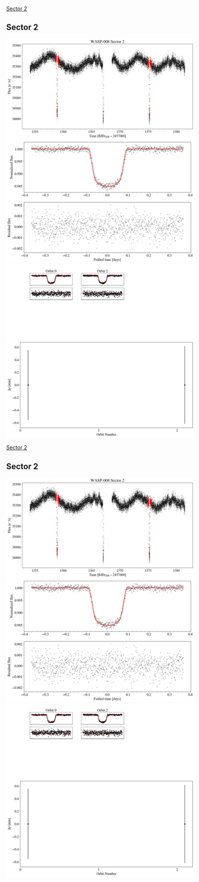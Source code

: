 [Sector 2](#sector2)

<a name = "sector2"></a>
## Sector 2
![alt text](/tt/WASP-008_Sector_2/WASP-008_Sector_2_a_TimeSeries.png)
![alt text](/tt/WASP-008_Sector_2/WASP-008_Sector_2_b_FoldedLightCurve.png)
![alt text](/tt/WASP-008_Sector_2/WASP-008_Sector_2_b_IndividualTransitsWithFit.png)
![alt text](/tt/WASP-008_Sector_2/WASP-008_Sector_2_c_TimingResiduals.png)

[Sector 2](#sector2)

<a name = "sector2"></a>
## Sector 2
![alt text](/tt/WASP-008_Sector_2/WASP-008_Sector_2_a_TimeSeries.png)
![alt text](/tt/WASP-008_Sector_2/WASP-008_Sector_2_b_FoldedLightCurve.png)
![alt text](/tt/WASP-008_Sector_2/WASP-008_Sector_2_b_IndividualTransitsWithFit.png)
![alt text](/tt/WASP-008_Sector_2/WASP-008_Sector_2_c_TimingResiduals.png)

